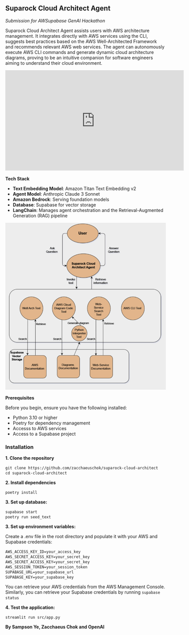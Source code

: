 Suparock Cloud Architect Agent
---

_Submission for AWSupabase GenAI Hackathon_

Suparock Cloud Architect Agent assists users with AWS architecture management. It integrates directly with AWS services using the CLI, suggests best practices based on the AWS Well-Architected Framework and recommends relevant AWS web services. The agent can autonomously execute AWS CLI commands and generate dynamic cloud architecture diagrams, proving to be an intuitive companion for software engineers aiming to understand their cloud environment.

<iframe width="560" height="315" src="https://www.youtube.com/embed/F4z19IFjAP8" frameborder="0" allow="accelerometer; autoplay; clipboard-write; encrypted-media; gyroscope; picture-in-picture" allowfullscreen></iframe>

**Tech Stack**
- **Text Embedding Model**: Amazon Titan Text Embedding v2
- **Agent Model**: Anthropic Claude 3 Sonnet
- **Amazon Bedrock**: Serving foundation models
- **Database**: Supabase for vector storage
- **LangChain**: Manages agent orchestration and the Retrieval-Augmented Generation (RAG) pipeline

![Flow Diagram](public/flow_diagram.png)


**Prerequisites**

Before you begin, ensure you have the following installed:

- Python 3.10 or higher
- Poetry for dependency management
- Accesss to AWS services
- Access to a Supabase project

### Installation

**1. Clone the repository**

```
git clone https://github.com/zacchaeuschok/suparock-cloud-architect
cd suparock-cloud-architect
```

**2. Install dependencies**

```
poetry install
```

**3. Set up database:**
```
supabase start
poetry run seed_text
```

**3. Set up environment variables:**

Create a .env file in the root directory and populate it with your AWS and Supabase credentials:
```
AWS_ACCESS_KEY_ID=your_access_key
AWS_SECRET_ACCESS_KEY=your_secret_key
AWS_SECRET_ACCESS_KEY=your_secret_key
AWS_SESSION_TOKEN=your_session_token
SUPABASE_URL=your_supabase_url
SUPABASE_KEY=your_supabase_key
```

You can retrieve your AWS credentials from the AWS Management Console.
Similarly, you can retrieve your Supabase credentials by running `supabase status`


**4. Test the application:**
```
streamlit run src/app.py
```

**By Sampson Ye, Zacchaeus Chok and OpenAI**
